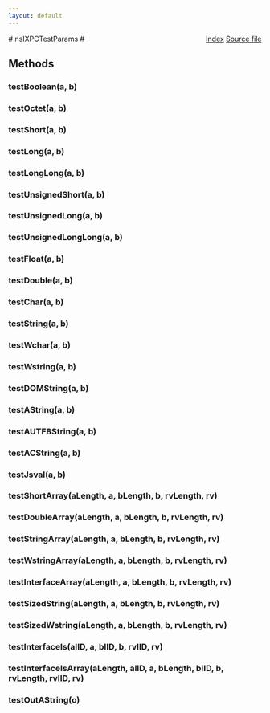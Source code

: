 ```yaml
---
layout: default
---
```

<div class='links' style='float:right'><a href="../index.html">Index</a>
<a href="http://dxr.mozilla.org/mozilla-central/source/js/xpconnect/tests/idl/xpctest_params.idl">Source file</a>
</div>
# nsIXPCTestParams #

## Methods ##

### testBoolean(a, b) ###

### testOctet(a, b) ###

### testShort(a, b) ###

### testLong(a, b) ###

### testLongLong(a, b) ###

### testUnsignedShort(a, b) ###

### testUnsignedLong(a, b) ###

### testUnsignedLongLong(a, b) ###

### testFloat(a, b) ###

### testDouble(a, b) ###

### testChar(a, b) ###

### testString(a, b) ###

### testWchar(a, b) ###

### testWstring(a, b) ###

### testDOMString(a, b) ###

### testAString(a, b) ###

### testAUTF8String(a, b) ###

### testACString(a, b) ###

### testJsval(a, b) ###

### testShortArray(aLength, a, bLength, b, rvLength, rv) ###

### testDoubleArray(aLength, a, bLength, b, rvLength, rv) ###

### testStringArray(aLength, a, bLength, b, rvLength, rv) ###

### testWstringArray(aLength, a, bLength, b, rvLength, rv) ###

### testInterfaceArray(aLength, a, bLength, b, rvLength, rv) ###

### testSizedString(aLength, a, bLength, b, rvLength, rv) ###

### testSizedWstring(aLength, a, bLength, b, rvLength, rv) ###

### testInterfaceIs(aIID, a, bIID, b, rvIID, rv) ###

### testInterfaceIsArray(aLength, aIID, a, bLength, bIID, b, rvLength, rvIID, rv) ###

### testOutAString(o) ###
